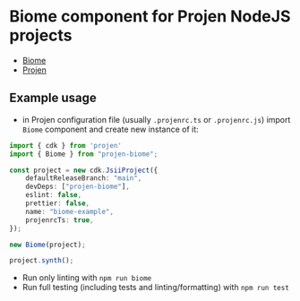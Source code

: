 # Biome component for Projen NodeJS projects

- [Biome](https://biomejs.dev/) 
- [Projen](https://projen.io)

## Example usage

- in Projen configuration file (usually `.projenrc.ts` or `.projenrc.js`) import `Biome` component and create new instance of it:

```ts
import { cdk } from 'projen'
import { Biome } from "projen-biome";

const project = new cdk.JsiiProject({
    defaultReleaseBranch: "main",
    devDeps: ["projen-biome"],
    eslint: false,
    prettier: false,
    name: "biome-example",
    projenrcTs: true,
});

new Biome(project);

project.synth();
```

- Run only linting with `npm run biome`
- Run full testing (including tests and linting/formatting) with `npm run test`
